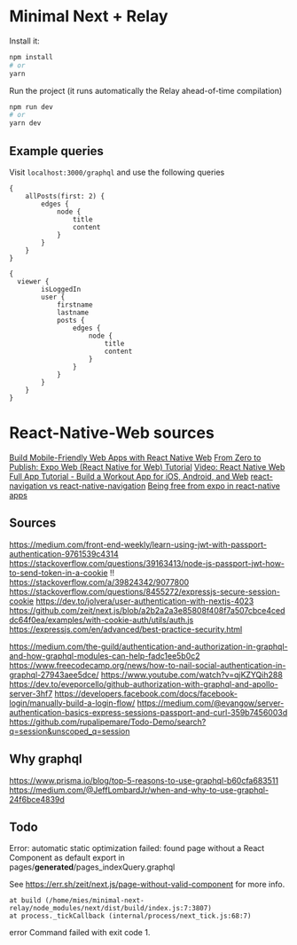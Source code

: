 # Minimal Next + Relay

Install it:

```bash
npm install
# or
yarn
```

Run the project (it runs automatically the Relay ahead-of-time compilation)

```bash
npm run dev
# or
yarn dev
```

## Example queries

Visit `localhost:3000/graphql` and use the following queries

```
{
    allPosts(first: 2) {
        edges {
            node {
                title
                content
            }
        }
    }
}

```

```
{
  viewer {
        isLoggedIn
        user {
            firstname
            lastname
            posts {
                edges {
                    node {
                        title
                        content
                    }
                }
            }
        }
    }
}
```

# React-Native-Web sources
[Build Mobile-Friendly Web Apps with React Native Web](https://scotch.io/tutorials/build-mobile-friendly-web-apps-with-react-native-web)
[From Zero to Publish: Expo Web (React Native for Web) Tutorial](https://medium.com/@toastui/from-zero-to-publish-expo-web-react-native-for-web-tutorial-e3e020d6d3ff)
[Video: React Native Web Full App Tutorial - Build a Workout App for iOS, Android, and Web](https://www.youtube.com/watch?v=_CBYbEGvxYY)
[react-navigation vs react-native-navigation](https://blog.logrocket.com/react-navigation-vs-react-native-navigation-which-is-right-for-you-3d47c1cd1d63/)
[Being free from expo in react-native apps](https://medium.com/reactbrasil/being-free-from-expo-in-react-native-apps-310034a3729)

## Sources
https://medium.com/front-end-weekly/learn-using-jwt-with-passport-authentication-9761539c4314
https://stackoverflow.com/questions/39163413/node-js-passport-jwt-how-to-send-token-in-a-cookie
!! https://stackoverflow.com/a/39824342/9077800
https://stackoverflow.com/questions/8455272/expressjs-secure-session-cookie
https://dev.to/jolvera/user-authentication-with-nextjs-4023
https://github.com/zeit/next.js/blob/a2b2a2a3e85808f408f7a507cbce4ceddc64f0ea/examples/with-cookie-auth/utils/auth.js
https://expressjs.com/en/advanced/best-practice-security.html


https://medium.com/the-guild/authentication-and-authorization-in-graphql-and-how-graphql-modules-can-help-fadc1ee5b0c2
https://www.freecodecamp.org/news/how-to-nail-social-authentication-in-graphql-27943aee5dce/
https://www.youtube.com/watch?v=qjKZYQih288
https://dev.to/eveporcello/github-authorization-with-graphql-and-apollo-server-3hf7
https://developers.facebook.com/docs/facebook-login/manually-build-a-login-flow/
https://medium.com/@evangow/server-authentication-basics-express-sessions-passport-and-curl-359b7456003d
https://github.com/rupalipemare/Todo-Demo/search?q=session&unscoped_q=session

## Why graphql
https://www.prisma.io/blog/top-5-reasons-to-use-graphql-b60cfa683511
https://medium.com/@JeffLombardJr/when-and-why-to-use-graphql-24f6bce4839d


## Todo

Error: automatic static optimization failed: found page without a React Component as default export in
pages/**generated**/pages_indexQuery.graphql

See https://err.sh/zeit/next.js/page-without-valid-component for more info.

    at build (/home/mies/minimal-next-relay/node_modules/next/dist/build/index.js:7:3807)
    at process._tickCallback (internal/process/next_tick.js:68:7)

error Command failed with exit code 1.
